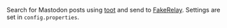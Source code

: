 Search for Mastodon posts using [toot](https://github.com/ihabunek/toot) and send to [FakeRelay](https://github.com/g3rv4/FakeRelay). Settings are set in `config.properties`.
